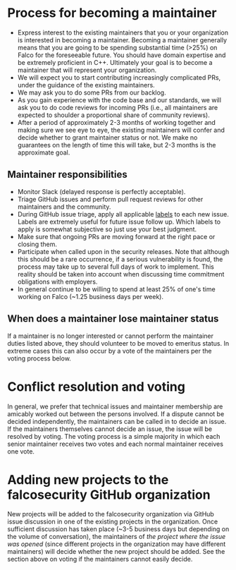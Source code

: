 # Process for becoming a maintainer

* Express interest to the existing maintainers that you or your organization is interested in becoming a
  maintainer. Becoming a maintainer generally means that you are going to be spending substantial
  time (>25%) on Falco for the foreseeable future. You should have domain expertise and be extremely
  proficient in C++. Ultimately your goal is to become a maintainer that will represent your
  organization.
* We will expect you to start contributing increasingly complicated PRs, under the guidance
  of the existing maintainers.
* We may ask you to do some PRs from our backlog.
* As you gain experience with the code base and our standards, we will ask you to do code reviews
  for incoming PRs (i.e., all maintainers are expected to shoulder a proportional share of
  community reviews).
* After a period of approximately 2-3 months of working together and making sure we see eye to eye,
  the existing maintainers will confer and decide whether to grant maintainer status or not.
  We make no guarantees on the length of time this will take, but 2-3 months is the approximate
  goal.

## Maintainer responsibilities

* Monitor Slack (delayed response is perfectly acceptable).
* Triage GitHub issues and perform pull request reviews for other maintainers and the community.
* During GitHub issue triage, apply all applicable [labels](https://github.com/falcosecurity/falco/labels)
  to each new issue. Labels are extremely useful for future issue follow up. Which labels to apply
  is somewhat subjective so just use your best judgment.
* Make sure that ongoing PRs are moving forward at the right pace or closing them.
* Participate when called upon in the security releases. Note that although this should be a rare
  occurrence, if a serious vulnerability is found, the process may take up to several full days of
  work to implement. This reality should be taken into account when discussing time commitment
  obligations with employers.
* In general continue to be willing to spend at least 25% of one's time working on Falco (~1.25
  business days per week).

## When does a maintainer lose maintainer status

If a maintainer is no longer interested or cannot perform the maintainer duties listed above, they
should volunteer to be moved to emeritus status. In extreme cases this can also occur by a vote of
the maintainers per the voting process below.

# Conflict resolution and voting

In general, we prefer that technical issues and maintainer membership are amicably worked out
between the persons involved. If a dispute cannot be decided independently, the maintainers can be
called in to decide an issue. If the maintainers themselves cannot decide an issue, the issue will
be resolved by voting. The voting process is a simple majority in which each senior maintainer
receives two votes and each normal maintainer receives one vote.

# Adding new projects to the falcosecurity GitHub organization

New projects will be added to the falcosecurity organization via GitHub issue discussion in one of the
existing projects in the organization. Once sufficient discussion has taken place (~3-5 business
days but depending on the volume of conversation), the maintainers of *the project where the issue
was opened* (since different projects in the organization may have different maintainers) will
decide whether the new project should be added. See the section above on voting if the maintainers
cannot easily decide.